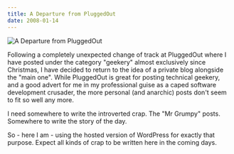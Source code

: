 ```yaml
---
title: A Departure from PluggedOut
date: 2008-01-14
---
```


![A Departure from PluggedOut](https://source.unsplash.com/7QCBakMyDCE/1600x900)

Following a completely unexpected change of track at PluggedOut where I have posted under the category "geekery" almost exclusively since Christmas, I have decided to return to the idea of a private blog alongside the "main one". While PluggedOut is great for posting technical geekery, and a good advert for me in my professional guise as a caped software development crusader, the more personal (and anarchic) posts don't seem to fit so well any more.

I need somewhere to write the introverted crap. The "Mr Grumpy" posts. Somewhere to write the story of the day.

So - here I am - using the hosted version of WordPress for exactly that purpose. Expect all kinds of crap to be written here in the coming days.